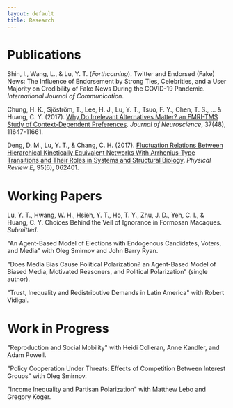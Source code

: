 ```yaml
---
layout: default
title: Research
---
```


<h1>Publications</h1>

Shin, I., Wang, L., & Lu, Y. T. (*Forthcoming*). Twitter and Endorsed (Fake) News: The Influence of Endorsement by Strong Ties, Celebrities, and a User Majority on Credibility of Fake News During the COVID-19 Pandemic. *International Journal of Communication*.

Chung, H. K., Sjöström, T., Lee, H. J., Lu, Y. T., Tsuo, F. Y., Chen, T. S., ... & Huang, C. Y. (2017). <a href="http://www.jneurosci.org/content/37/48/11647">Why Do Irrelevant Alternatives Matter? an FMRI-TMS Study of Context-Dependent Preferences</a>. *Journal of Neuroscience*, 37(48), 11647-11661.

Deng, D. M., Lu, Y. T., & Chang, C. H. (2017). <a href="https://journals.aps.org/pre/abstract/10.1103/PhysRevE.95.062401">Fluctuation Relations Between Hierarchical Kinetically Equivalent Networks With Arrhenius-Type Transitions and Their Roles in Systems and Structural Biology</a>. *Physical Review E*, 95(6), 062401.


<h1>Working Papers</h1>

Lu, Y. T., Hwang, W. H., Hsieh, Y. T., Ho, T. Y., Zhu, J. D., Yeh, C. I., & Huang, C. Y. Choices Behind the Veil of Ignorance in Formosan Macaques. *Submitted*.

"An Agent-Based Model of Elections with Endogenous Candidates, Voters, and Media" with Oleg Smirnov and John Barry Ryan.

"Does Media Bias Cause Political Polarization? an Agent-Based Model of Biased Media, Motivated Reasoners, and Political Polarization" (single author).

"Trust, Inequality and Redistributive Demands in Latin America" with Robert Vidigal.

<h1>Work in Progress</h1>

"Reproduction and Social Mobility" with Heidi Colleran, Anne Kandler, and Adam Powell.

"Policy Cooperation Under Threats: Effects of Competition Between Interest Groups" with Oleg Smirnov.

"Income Inequality and Partisan Polarization" with Matthew Lebo and Gregory Koger.
